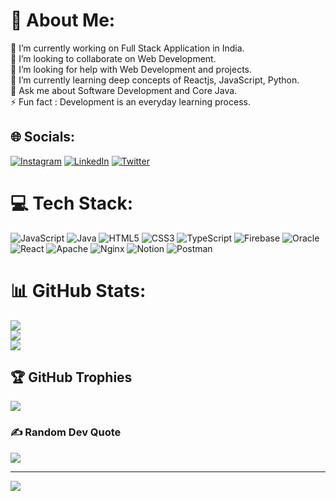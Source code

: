 # 💫 About Me:
🔭 I’m currently working on Full Stack Application in India.<br>👯 I’m looking to collaborate on Web Development.<br>🤝 I’m looking for help with Web Development and projects.<br>🌱 I’m currently learning deep concepts of Reactjs, JavaScript, Python.<br>💬 Ask me about Software Development and Core Java.<br>⚡ Fun fact : Development is an everyday learning process.


## 🌐 Socials:
[![Instagram](https://img.shields.io/badge/Instagram-%23E4405F.svg?logo=Instagram&logoColor=white)](https://instagram.com/yogesh.vats.sharma) [![LinkedIn](https://img.shields.io/badge/LinkedIn-%230077B5.svg?logo=linkedin&logoColor=white)](https://linkedin.com/in/yogesh-vats-96b229146) [![Twitter](https://img.shields.io/badge/Twitter-%231DA1F2.svg?logo=Twitter&logoColor=white)](https://twitter.com/YogeshV290) 

# 💻 Tech Stack:
![JavaScript](https://img.shields.io/badge/javascript-%23323330.svg?style=for-the-badge&logo=javascript&logoColor=%23F7DF1E) ![Java](https://img.shields.io/badge/java-%23ED8B00.svg?style=for-the-badge&logo=java&logoColor=white) ![HTML5](https://img.shields.io/badge/html5-%23E34F26.svg?style=for-the-badge&logo=html5&logoColor=white) ![CSS3](https://img.shields.io/badge/css3-%231572B6.svg?style=for-the-badge&logo=css3&logoColor=white) ![TypeScript](https://img.shields.io/badge/typescript-%23007ACC.svg?style=for-the-badge&logo=typescript&logoColor=white) ![Firebase](https://img.shields.io/badge/firebase-%23039BE5.svg?style=for-the-badge&logo=firebase) ![Oracle](https://img.shields.io/badge/Oracle-F80000?style=for-the-badge&logo=oracle&logoColor=white) ![React](https://img.shields.io/badge/react-%2320232a.svg?style=for-the-badge&logo=react&logoColor=%2361DAFB) ![Apache](https://img.shields.io/badge/apache-%23D42029.svg?style=for-the-badge&logo=apache&logoColor=white) ![Nginx](https://img.shields.io/badge/nginx-%23009639.svg?style=for-the-badge&logo=nginx&logoColor=white) ![Notion](https://img.shields.io/badge/Notion-%23000000.svg?style=for-the-badge&logo=notion&logoColor=white) ![Postman](https://img.shields.io/badge/Postman-FF6C37?style=for-the-badge&logo=postman&logoColor=white)
# 📊 GitHub Stats:
![](https://github-readme-stats.vercel.app/api?username=yogeshvats0001&theme=dark&hide_border=false&include_all_commits=true&count_private=false)<br/>
![](https://github-readme-streak-stats.herokuapp.com/?user=yogeshvats0001&theme=dark&hide_border=false)<br/>
![](https://github-readme-stats.vercel.app/api/top-langs/?username=yogeshvats0001&theme=dark&hide_border=false&include_all_commits=true&count_private=false&layout=compact)

## 🏆 GitHub Trophies
![](https://github-profile-trophy.vercel.app/?username=yogeshvats0001&theme=radical&no-frame=false&no-bg=true&margin-w=4)

### ✍️ Random Dev Quote
![](https://quotes-github-readme.vercel.app/api?type=horizontal&theme=radical)

---
[![](https://visitcount.itsvg.in/api?id=yogeshvats0001&icon=0&color=0)](https://visitcount.itsvg.in)

<!-- Proudly created with GPRM ( https://gprm.itsvg.in ) -->
